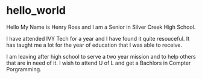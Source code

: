 # hello_world

Hello My Name is Henry Ross and I am a Senior in Silver Creek High School.

I have attended IVY Tech for a year and I have found it quite resouceful.
It has taught me a lot for the year of education that I was able to receive. 

I am leaving after high school to serve a two year mission and to help others that are in need of it. 
I wish to attend U of L and get a Bachlors in Compter Porgramming. 
